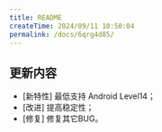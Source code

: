 ```yaml
---
title: README
createTime: 2024/09/11 10:50:04
permalink: /docs/6qrg4d85/
---
```

## 更新内容

* [新特性] 最低支持 Android Level14；
* [改进] 提高稳定性；
* [修复] 修复其它BUG。
